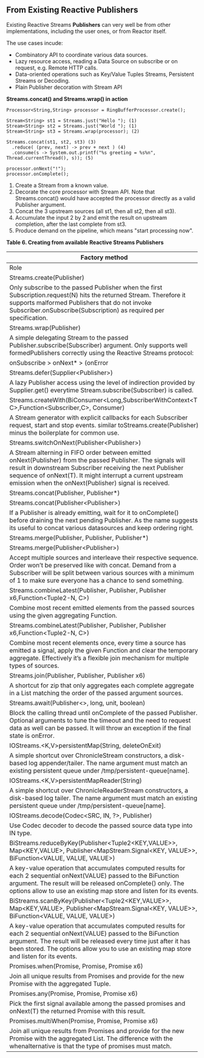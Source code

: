 
## From Existing Reactive Publishers

Existing Reactive Streams **Publishers** can very well be from other implementations, including the user ones, or from Reactor itself.

The use cases incude:

* Combinatory API to coordinate various data sources.
* Lazy resource access, reading a Data Source on subscribe or on request, e.g. Remote HTTP calls.
* Data-oriented operations such as Key/Value Tuples Streams, Persistent Streams or Decoding.
* Plain Publisher decoration with Stream API

**Streams.concat() and Streams.wrap() in action**

```
Processor<String,String> processor = RingBufferProcessor.create();

Stream<String> st1 = Streams.just("Hello "); (1)
Stream<String> st2 = Streams.just("World "); (1)
Stream<String> st3 = Streams.wrap(processor); (2)

Streams.concat(st1, st2, st3) (3)
  .reduce( (prev, next) -> prev + next ) (4)
  .consume(s -> System.out.printf("%s greeting = %s%n", Thread.currentThread(), s)); (5)

processor.onNext("!");
processor.onComplete();
```

1. Create a Stream from a known value.
1. Decorate the core processor with Stream API. Note that Streams.concat() would have accepted the processor directly as a valid Publisher argument.
1. Concat the 3 upstream sources (all st1, then all st2, then all st3).
1. Accumulate the input 2 by 2 and emit the result on upstream completion, after the last complete from st3.
1. Produce demand on the pipeline, which means "start processing now".

**Table 6. Creating from available Reactive Streams Publishers**

| Factory method | Data Type |
|----------------|-----------|
| Role |  |
| Streams.create(Publisher<T>) | T |
| Only subscribe to the passed Publisher when the first Subscription.request(N) hits the returned Stream. Therefore it supports malformed Publishers that do not invoke Subscriber.onSubscribe(Subscription) as required per specification. |  |
| Streams.wrap(Publisher<T>) | T |
| A simple delegating Stream to the passed Publisher.subscribe(Subscriber<T>) argument. Only supports well formedPublishers correctly using the Reactive Streams protocol: |  |
| onSubscribe > onNext\* > (onError | onComplete) |  |
| Streams.defer(Supplier<Publisher<T>>) | T |
| A lazy Publisher access using the level of indirection provided by Supplier.get() everytime Stream.subscribe(Subscriber) is called. |  |
| Streams.createWith(BiConsumer<Long,SubscriberWithContext<T, C>,Function<Subscriber<T>,C>, Consumer<C>) | T |
| A Stream generator with explicit callbacks for each Subscriber request, start and stop events. similar toStreams.create(Publisher) minus the boilerplate for common use. |  |
| Streams.switchOnNext(Publisher<Publisher<T>>) | T |
| A Stream alterning in FIFO order between emitted onNext(Publisher<T>) from the passed Publisher. The signals will result in downstream Subscriber<T> receiving the next Publisher sequence of onNext(T). It might interrupt a current upstream emission when the onNext(Publisher<T>) signal is received. |  |
| Streams.concat(Publisher<T>, Publisher<T>*) | T |
| Streams.concat(Publisher<Publisher<T>>) |  |
| If a Publisher<T> is already emitting, wait for it to onComplete() before draining the next pending Publisher<T>. As the name suggests its useful to concat various datasources and keep ordering right. |  |
| Streams.merge(Publisher<T>, Publisher<T>, Publisher<T>*) | T |
| Streams.merge(Publisher<Publisher<T>>) |  |
| Accept multiple sources and interleave their respective sequence. Order won’t be preserved like with concat. Demand from a Subscriber will be split between various sources with a minimum of 1 to make sure everyone has a chance to send something. |  |
| Streams.combineLatest(Publisher<T1>, Publisher<T2>, Publisher<T3-N> x6,Function<Tuple2-N, C>) | C |
| Combine most recent emitted elements from the passed sources using the given aggregating Function. |  |
| Streams.combineLatest(Publisher<T1>, Publisher<T2>, Publisher<T3-N> x6,Function<Tuple2-N, C>) | C |
| Combine most recent elements once, every time a source has emitted a signal, apply the given Function and clear the temporary aggregate. Effectively it’s a flexible join mechanism for multiple types of sources. |  |
| Streams.join(Publisher<T>, Publisher<T>, Publisher<T> x6) | List<T> |
| A shortcut for zip that only aggregates each complete aggregate in a List matching the order of the passed argument sources. |  |
| Streams.await(Publisher<>, long, unit, boolean) | void |
| Block the calling thread until onComplete of the passed Publisher. Optional arguments to tune the timeout and the need to request data as well can be passed. It will throw an exception if the final state is onError. |  |
| IOStreams.<K,V>persistentMap(String, deleteOnExit) | V |
| A simple shortcut over ChronicleStream constructors, a disk-based log appender/tailer. The name argument must match an existing persistent queue under /tmp/persistent-queue\[name\]. |  |
| IOStreams.<K,V>persistentMapReader(String) | V |
| A simple shortcut over ChronicleReaderStream constructors, a disk-based log tailer. The name argument must match an existing persistent queue under /tmp/persistent-queue\[name\]. |  |
| IOStreams.decode(Codec<SRC, IN, ?>, Publisher<SRC>) | IN |
| Use Codec decoder to decode the passed source data type into IN type. |  |
| BiStreams.reduceByKey(Publisher<Tuple2<KEY,VALUE>>, Map<KEY,VALUE>, Publisher<MapStream.Signal<KEY, VALUE>>, BiFunction<VALUE, VALUE, VALUE>) | Tuple2<KEY,VALUE> |
| A key-value operation that accumulates computed results for each 2 sequential onNext(VALUE) passed to the BiFunction argument. The result will be released onComplete() only. The options allow to use an existing map store and listen for its events. |  |
| BiStreams.scanByKey(Publisher<Tuple2<KEY,VALUE>>, Map<KEY,VALUE>, Publisher<MapStream.Signal<KEY, VALUE>>, BiFunction<VALUE, VALUE, VALUE>) | Tuple2<KEY,VALUE> |
| A key-value operation that accumulates computed results for each 2 sequential onNext(VALUE) passed to the BiFunction argument. The result will be released every time just after it has been stored. The options allow you to use an existing map store and listen for its events. |  |
| Promises.when(Promise<T1>, Promise<T2>, Promise<T3-N> x6) | TupleN<T1,T2,\*?> |
| Join all unique results from Promises and provide for the new Promise with the aggregated Tuple. |  |
| Promises.any(Promise<T>, Promise<T>, Promise<T> x6) | T |
| Pick the first signal available among the passed promises and onNext(T) the returned Promise with this result. |  |
| Promises.multiWhen(Promise<T>, Promise<T>, Promise<T> x6) | List<T> |
| Join all unique results from Promises and provide for the new Promise with the aggregated List. The difference with the whenalternative is that the type of promises must match. |  |